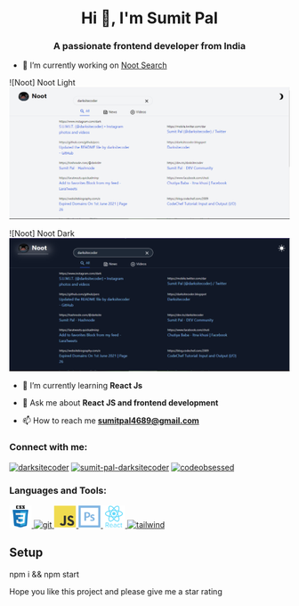 <h1 align="center">Hi 👋, I'm Sumit Pal</h1>
<h3 align="center">A passionate frontend developer from India</h3>

- 🔭 I’m currently working on [Noot Search](https://noot-search.netlify.app/search)


![Noot] Noot Light ![alt text](https://github.com/darksitecoder/Noot/blob/master/images/noot-light.PNG "Noot Light")

![Noot] Noot Dark ![alt text](https://github.com/darksitecoder/Noot/blob/master/images/noot-dark.PNG "Noot Dark")


- 🌱 I’m currently learning **React Js**

- 💬 Ask me about **React JS and frontend development**

- 📫 How to reach me **sumitpal4689@gmail.com**

<h3 align="left">Connect with me:</h3>
<p align="left">
<a href="https://twitter.com/darksitecoder" target="blank"><img align="center" src="https://raw.githubusercontent.com/rahuldkjain/github-profile-readme-generator/master/src/images/icons/Social/twitter.svg" alt="darksitecoder" height="30" width="40" /></a>
<a href="https://linkedin.com/in/sumit-pal-darksitecoder" target="blank"><img align="center" src="https://raw.githubusercontent.com/rahuldkjain/github-profile-readme-generator/master/src/images/icons/Social/linked-in-alt.svg" alt="sumit-pal-darksitecoder" height="30" width="40" /></a>
<a href="https://instagram.com/codeobsessed" target="blank"><img align="center" src="https://raw.githubusercontent.com/rahuldkjain/github-profile-readme-generator/master/src/images/icons/Social/instagram.svg" alt="codeobsessed" height="30" width="40" /></a>
</p>

<h3 align="left">Languages and Tools:</h3>
<p align="left"> <a href="https://www.w3schools.com/css/" target="_blank" rel="noreferrer"> <img src="https://raw.githubusercontent.com/devicons/devicon/master/icons/css3/css3-original-wordmark.svg" alt="css3" width="40" height="40"/> </a> <a href="https://git-scm.com/" target="_blank" rel="noreferrer"> <img src="https://www.vectorlogo.zone/logos/git-scm/git-scm-icon.svg" alt="git" width="40" height="40"/> </a> <a href="https://developer.mozilla.org/en-US/docs/Web/JavaScript" target="_blank" rel="noreferrer"> <img src="https://raw.githubusercontent.com/devicons/devicon/master/icons/javascript/javascript-original.svg" alt="javascript" width="40" height="40"/> </a> <a href="https://www.photoshop.com/en" target="_blank" rel="noreferrer"> <img src="https://raw.githubusercontent.com/devicons/devicon/master/icons/photoshop/photoshop-line.svg" alt="photoshop" width="40" height="40"/> </a> <a href="https://reactjs.org/" target="_blank" rel="noreferrer"> <img src="https://raw.githubusercontent.com/devicons/devicon/master/icons/react/react-original-wordmark.svg" alt="react" width="40" height="40"/> </a> <a href="https://tailwindcss.com/" target="_blank" rel="noreferrer"> <img src="https://www.vectorlogo.zone/logos/tailwindcss/tailwindcss-icon.svg" alt="tailwind" width="40" height="40"/> </a> </p>



## Setup 

npm i && npm start 

Hope you like this project and please give me a star rating
